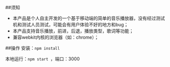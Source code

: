 ##须知
- 本产品是个人自主开发的一个基于移动端的简单的音乐播放器，没有经过测试机和测试人员测试，可能会有用户体验不好的地方和bug；
- 本产品支持音乐播放，前进，后退，播放类型，歌词等功能；
- 兼容webkit内核的浏览器（如：chrome）；

##操作
安装：`npm install `

本地运行：`npm start `，端口：3000
